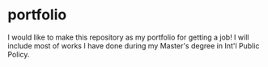 # portfolio

I would like to make this repository as my portfolio for getting a job! 
I will include most of works I have done during my Master's degree in Int'l Public Policy. 

